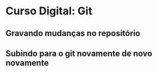 # Curso Digital: Git

## Gravando mudanças no repositório

## Subindo para o git novamente de novo novamente
